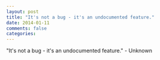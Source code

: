 ```yaml
---
layout: post
title: "It's not a bug - it's an undocumented feature."
date: 2014-01-11
comments: false
categories: 
---
```


<span class='quote'>"It's not a bug - it's an undocumented feature."</span>
<span class='by'>- Unknown</span>
